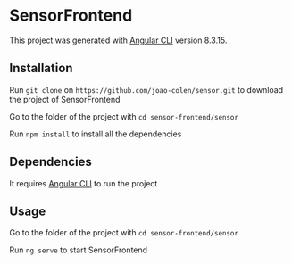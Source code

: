 # SensorFrontend

This project was generated with [Angular CLI](https://github.com/angular/angular-cli) version 8.3.15.

## Installation

Run `git clone` on `https://github.com/joao-colen/sensor.git` to download the project of SensorFrontend

Go to the folder of the project with `cd sensor-frontend/sensor` 

Run `npm install` to install all the dependencies

## Dependencies

It requires [Angular CLI](https://github.com/angular/angular-cli) to run the project

## Usage

Go to the folder of the project with `cd sensor-frontend/sensor`

Run `ng serve` to start SensorFrontend